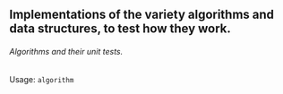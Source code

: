## Implementations of the variety algorithms and data structures, to test how they work.
###### Algorithms and their unit tests.

Usage: `algorithm`  
